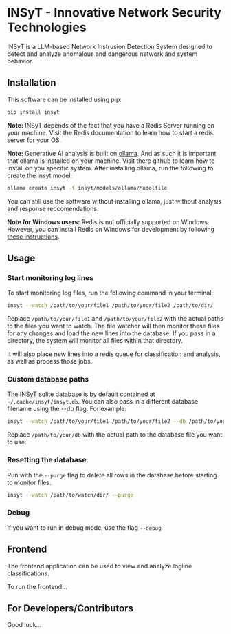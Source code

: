 # INSyT - Innovative Network Security Technologies

INSyT is a LLM-based Network Instrusion Detection System designed to detect and analyze anomalous and dangerous network and system behavior.

## Installation

This software can be installed using pip:
```bash
pip install insyt
```

**Note:** INSyT depends of the fact that you have a Redis Server running on your machine. Visit the Redis documentation to learn how to start a redis server for your OS.

**Note:** Generative AI analysis is built on [ollama](https://github.com/ollama/ollama). And as such it is important that ollama is installed on your machine. Visit there github to learn how to install on you specific system. After installing ollama, run the following to create the insyt model:
```bash
ollama create insyt -f insyt/models/ollama/Modelfile
```
You can still use the software without installing ollama, just without analysis and response reccomendations.

**Note for Windows users:** Redis is not officially supported on Windows. However, you can install Redis on Windows for development by following [these instructions](https://redis.io/docs/latest/operate/oss_and_stack/install/install-redis/install-redis-on-windows/).

## Usage

### Start monitoring log lines
To start monitoring log files, run the following command in your terminal:
```bash
insyt --watch /path/to/your/file1 /path/to/your/file2 /path/to/dir/
```
Replace `/path/to/your/file1` and `/path/to/your/file2` with the actual paths to the files you want to watch. The file watcher will then monitor these files for any changes and load the new lines into the database. If you pass in a directory, the system will monitor all files within that directory.

It will also place new lines into a redis queue for classification and analysis, as well as process those jobs.

### Custom database paths
The INSyT sqlite database is by default contained at `~/.cache/insyt/insyt.db`. You can also pass in a different database filename using the --db flag. For example:
```bash
insyt --watch /path/to/your/file1 /path/to/your/file2 --db /path/to/your/db
```
Replace `/path/to/your/db` with the actual path to the database file you want to use.

### Resetting the database

Run with the `--purge` flag to delete all rows in the database before starting to monitor files.
```bash
insyt --watch /path/to/watch/dir/ --purge
```

### Debug

If you want to run in debug mode, use the flag `--debug`

## Frontend

The frontend application can be used to view and analyze logline classifications.

To run the frontend...


## For Developers/Contributors

Good luck...

